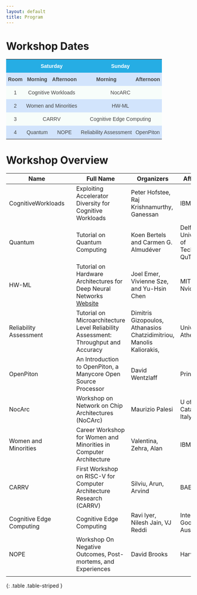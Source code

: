 ```yaml
---
layout: default
title: Program
---
```

# Workshop Dates

<style type="text/css">
.tg  {border-collapse:collapse;border-spacing:0;border-color:#999;}
.tg td{font-family:Arial, sans-serif;font-size:14px;padding:10px 5px;border-style:solid;border-width:0px;overflow:hidden;word-break:normal;border-color:#999;color:#444;background-color:#F7FDFA;}
.tg th{font-family:Arial, sans-serif;font-size:14px;font-weight:normal;padding:10px 5px;border-style:solid;border-width:0px;overflow:hidden;word-break:normal;border-color:#999;color:#fff;background-color:#26ADE4;}
.tg .tg-0rnh{background-color:#D2E4FC;font-weight:bold;text-align:center}
.tg .tg-s6z2{text-align:center}
.tg .tg-vn4c{background-color:#D2E4FC}
.tg .tg-vv7f{background-color:#D2E4FC;font-weight:bold}
.tg .tg-hgcj{font-weight:bold;text-align:center}
.tg .tg-5hgy{background-color:#D2E4FC;text-align:center}
</style>

<table class="tg">
  <tr>
    <th class="tg-s6z2"></th>
    <th class="tg-hgcj" colspan="2">Saturday</th>
    <th class="tg-hgcj" colspan="2">Sunday</th>
  </tr>
  <tr>
    <td class="tg-0rnh">Room</td>
    <td class="tg-0rnh">Morning</td>
    <td class="tg-0rnh">Afternoon</td>
    <td class="tg-0rnh">Morning</td>
    <td class="tg-vv7f">Afternoon</td>
  </tr>
  <tr>
    <td class="tg-s6z2">1</td>
    <td class="tg-s6z2" colspan="2">Cognitive Workloads</td>
    <td class="tg-s6z2" colspan="2">NocARC</td>
  </tr>
  <tr>
    <td class="tg-5hgy">2</td>
    <td class="tg-5hgy" colspan="2">Women and Minorities</td>
    <td class="tg-5hgy" colspan="2">HW-ML</td>
  </tr>
  <tr>
    <td class="tg-s6z2">3</td>
    <td class="tg-s6z2" colspan="2">CARRV</td>
    <td class="tg-s6z2" colspan="2">Cognitive Edge Computing</td>
  </tr>
  <tr>
    <td class="tg-5hgy">4</td>
    <td class="tg-5hgy">Quantum</td>
    <td class="tg-5hgy">NOPE</td>
    <td class="tg-5hgy">Reliability Assessment</td>
    <td class="tg-vn4c">OpenPiton</td>
  </tr>
</table>



# Workshop Overview


| Name                     	|   	| Full Name                                                               	| Organizers                                                          	| Affiliation                            	|
|--------------------------	|---	|-------------------------------------------------------------------------	|---------------------------------------------------------------------	|----------------------------------------	|
| CognitiveWorkloads       	|   	| Exploiting Accelerator Diversity for Cognitive Workloads                	| Peter Hofstee, Raj Krishnamurthy, Ganessan                          	| IBM                                    	|
| Quantum                  	|   	| Tutorial on Quantum Computing                                           	| Koen Bertels and Carmen G. Almudéver                                	| Delft University of Technology, QuTech 	|
| HW-ML                     |     | Tutorial on Hardware Architectures for Deep Neural Networks [Website](http://eyeriss.mit.edu/tutorial.html)| Joel Emer, Vivienne Sze, and Yu-Hsin Chen  | MIT and Nvidia                    |
| Reliability Assessment   	|   	| Tutorial on Microarchitecture Level Reliability Assessment: Throughput and Accuracy 	|    Dimitris Gizopoulos, Athanasios Chatzidimitriou, Manolis Kaliorakis,  	| Univ. of Athens                        	|
| OpenPiton                	|   	| An Introduction to OpenPiton, a Manycore Open Source Processor          	| David Wentzlaff                                                     	| Princeton                              	|
| NocArc                   	|   	| Workshop on Network on Chip Architectures (NoCArc)                      	| Maurizio Palesi                                                     	| U of Catania, Italy                    	|
| Women and Minorities     	|   	| Career Workshop for Women and Minorities in Computer Architecture       	| Valentina, Zehra, Alan                                              	| IBM                                    	|
| CARRV                    	|   	| First Workshop on RISC-V for Computer Architecture Research (CARRV)     	| Silviu, Arun, Arvind                                                	| BAE, MIT                               	|
| Cognitive Edge Computing 	|   	| Cognitive Edge Computing                                                	| Ravi Iyer, Nilesh Jain, VJ Reddi                                    	| Intel, Google, UT Austin               	|
| NOPE                     	|   	| Workshop On Negative Outcomes, Post-mortems, and Experiences            	| David Brooks                                                        	| Harvard                                	|
|                          	|   	|                                                                         	|                                                                     	|                                        	|
{: .table .table-striped }
